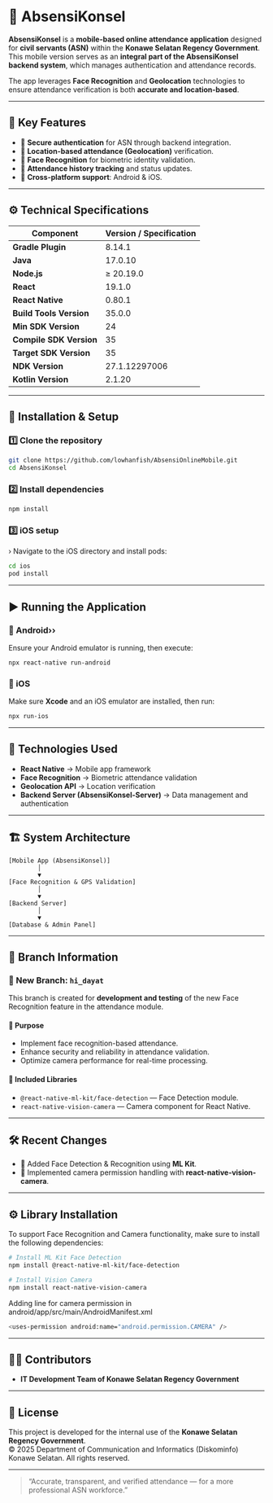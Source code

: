 # 📱 AbsensiKonsel

**AbsensiKonsel** is a **mobile-based online attendance application** designed for **civil servants (ASN)** within the **Konawe Selatan Regency Government**.  
This mobile version serves as an **integral part of the AbsensiKonsel backend system**, which manages authentication and attendance records.

The app leverages **Face Recognition** and **Geolocation** technologies to ensure attendance verification is both **accurate and location-based**.

---

## 🚀 Key Features

- 🔐 **Secure authentication** for ASN through backend integration.
- 📍 **Location-based attendance (Geolocation)** verification.
- 🧠 **Face Recognition** for biometric identity validation.
- 📅 **Attendance history tracking** and status updates.
- 📱 **Cross-platform support**: Android & iOS.

---

## ⚙️ Technical Specifications

| Component               | Version / Specification |
| ----------------------- | ----------------------- |
| **Gradle Plugin**       | 8.14.1                  |
| **Java**                | 17.0.10                 |
| **Node.js**             | ≥ 20.19.0               |
| **React**               | 19.1.0                  |
| **React Native**        | 0.80.1                  |
| **Build Tools Version** | 35.0.0                  |
| **Min SDK Version**     | 24                      |
| **Compile SDK Version** | 35                      |
| **Target SDK Version**  | 35                      |
| **NDK Version**         | 27.1.12297006           |
| **Kotlin Version**      | 2.1.20                  |

---

## 🧩 Installation & Setup

### 1️⃣ Clone the repository

```bash
git clone https://github.com/lowhanfish/AbsensiOnlineMobile.git
cd AbsensiKonsel
```

### 2️⃣ Install dependencies

```bash
npm install
```

### 3️⃣ iOS setup
›
Navigate to the iOS directory and install pods:

```bash
cd ios
pod install
```

---

## ▶️ Running the Application

### 🔹 Android››

Ensure your Android emulator is running, then execute:

```bash
npx react-native run-android
```

### 🔹 iOS

Make sure **Xcode** and an iOS emulator are installed, then run:

```bash
npx run-ios
```

---

## 🧠 Technologies Used

- **React Native** → Mobile app framework
- **Face Recognition** → Biometric attendance validation
- **Geolocation API** → Location verification
- **Backend Server (AbsensiKonsel-Server)** → Data management and authentication

---

## 🏗️ System Architecture

```
[Mobile App (AbsensiKonsel)]
        │
        ▼
[Face Recognition & GPS Validation]
        │
        ▼
[Backend Server]
        │
        ▼
[Database & Admin Panel]
```

---

## 🌿 Branch Information

### 🔸 New Branch: `hi_dayat`
This branch is created for **development and testing** of the new Face Recognition feature in the attendance module.

#### 🧠 Purpose
- Implement face recognition-based attendance.
- Enhance security and reliability in attendance validation.
- Optimize camera performance for real-time processing.

#### 🧩 Included Libraries
- `@react-native-ml-kit/face-detection` — Face Detection module.
- `react-native-vision-camera` — Camera component for React Native.

---

## 🛠️ Recent Changes
- 🧠 Added Face Detection & Recognition using **ML Kit**.  
- 📸 Implemented camera permission handling with **react-native-vision-camera**.

---

## ⚙️ Library Installation

To support Face Recognition and Camera functionality, make sure to install the following dependencies:

```bash
# Install ML Kit Face Detection
npm install @react-native-ml-kit/face-detection

# Install Vision Camera
npm install react-native-vision-camera
```
Adding line for camera permission in android/app/src/main/AndroidManifest.xml
```bash
<uses-permission android:name="android.permission.CAMERA" />
```


---

## 🧑‍💻 Contributors

- **IT Development Team of Konawe Selatan Regency Government**

---

## 📄 License

This project is developed for the internal use of the **Konawe Selatan Regency Government**.  
© 2025 Department of Communication and Informatics (Diskominfo) Konawe Selatan. All rights reserved.

---

> “Accurate, transparent, and verified attendance — for a more professional ASN workforce.”
